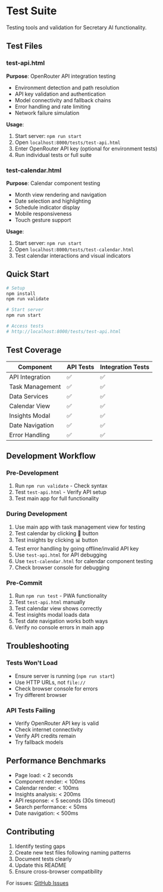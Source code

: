 # Test Suite

Testing tools and validation for Secretary AI functionality.

## Test Files

### test-api.html
**Purpose**: OpenRouter API integration testing
- Environment detection and path resolution
- API key validation and authentication
- Model connectivity and fallback chains
- Error handling and rate limiting
- Network failure simulation

**Usage**: 
1. Start server: `npm run start`
2. Open `localhost:8000/tests/test-api.html`
3. Enter OpenRouter API key (optional for environment tests)
4. Run individual tests or full suite

### test-calendar.html
**Purpose**: Calendar component testing
- Month view rendering and navigation
- Date selection and highlighting
- Schedule indicator display
- Mobile responsiveness
- Touch gesture support

**Usage**:
1. Start server: `npm run start`
2. Open `localhost:8000/tests/test-calendar.html`
3. Test calendar interactions and visual indicators

## Quick Start

```bash
# Setup
npm install
npm run validate

# Start server
npm run start

# Access tests
# http://localhost:8000/tests/test-api.html
```

## Test Coverage

| Component | API Tests | Integration Tests |
|-----------|-----------|-------------------|
| API Integration | ✅ | ✅ |
| Task Management | ✅ | ✅ |
| Data Services | ✅ | ✅ |
| Calendar View | ✅ | ✅ |
| Insights Modal | ✅ | ✅ |
| Date Navigation | ✅ | ✅ |
| Error Handling | ✅ | ✅ |

## Development Workflow

### Pre-Development
1. Run `npm run validate` - Check syntax
2. Test `test-api.html` - Verify API setup
3. Test main app for full functionality

### During Development
1. Use main app with task management view for testing
2. Test calendar by clicking 📅 button
3. Test insights by clicking 📊 button  
4. Test error handling by going offline/invalid API key
5. Use `test-api.html` for API debugging
6. Use `test-calendar.html` for calendar component testing
7. Check browser console for debugging

### Pre-Commit
1. Run `npm run test` - PWA functionality
2. Test `test-api.html` manually
3. Test calendar view shows correctly
4. Test insights modal loads data
5. Test date navigation works both ways
6. Verify no console errors in main app

## Troubleshooting

### Tests Won't Load
- Ensure server is running (`npm run start`)
- Use HTTP URLs, not `file://`
- Check browser console for errors
- Try different browser

### API Tests Failing
- Verify OpenRouter API key is valid
- Check internet connectivity
- Verify API credits remain
- Try fallback models


## Performance Benchmarks

- Page load: < 2 seconds
- Component render: < 100ms
- Calendar render: < 100ms
- Insights analysis: < 200ms
- API response: < 5 seconds (30s timeout)
- Search performance: < 50ms
- Date navigation: < 500ms

## Contributing

1. Identify testing gaps
2. Create new test files following naming patterns
3. Document tests clearly
4. Update this README
5. Ensure cross-browser compatibility

For issues: [GitHub Issues](../../issues)